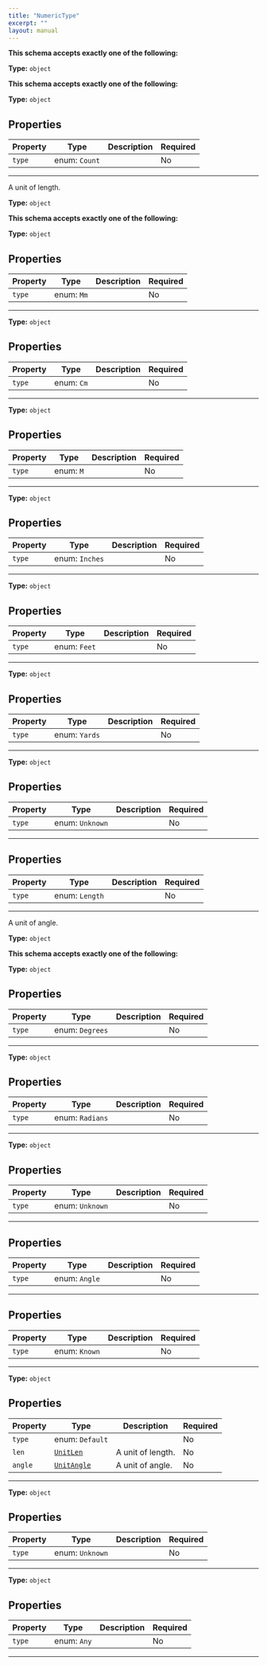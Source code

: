 ```yaml
---
title: "NumericType"
excerpt: ""
layout: manual
---
```







**This schema accepts exactly one of the following:**


**Type:** `object`



**This schema accepts exactly one of the following:**


**Type:** `object`





## Properties

| Property | Type | Description | Required |
|----------|------|-------------|----------|
| `type` |enum: `Count`|  | No |


----
A unit of length.

**Type:** `object`



**This schema accepts exactly one of the following:**


**Type:** `object`





## Properties

| Property | Type | Description | Required |
|----------|------|-------------|----------|
| `type` |enum: `Mm`|  | No |


----

**Type:** `object`





## Properties

| Property | Type | Description | Required |
|----------|------|-------------|----------|
| `type` |enum: `Cm`|  | No |


----

**Type:** `object`





## Properties

| Property | Type | Description | Required |
|----------|------|-------------|----------|
| `type` |enum: `M`|  | No |


----

**Type:** `object`





## Properties

| Property | Type | Description | Required |
|----------|------|-------------|----------|
| `type` |enum: `Inches`|  | No |


----

**Type:** `object`





## Properties

| Property | Type | Description | Required |
|----------|------|-------------|----------|
| `type` |enum: `Feet`|  | No |


----

**Type:** `object`





## Properties

| Property | Type | Description | Required |
|----------|------|-------------|----------|
| `type` |enum: `Yards`|  | No |


----

**Type:** `object`





## Properties

| Property | Type | Description | Required |
|----------|------|-------------|----------|
| `type` |enum: `Unknown`|  | No |


----


## Properties

| Property | Type | Description | Required |
|----------|------|-------------|----------|
| `type` |enum: `Length`|  | No |


----
A unit of angle.

**Type:** `object`



**This schema accepts exactly one of the following:**


**Type:** `object`





## Properties

| Property | Type | Description | Required |
|----------|------|-------------|----------|
| `type` |enum: `Degrees`|  | No |


----

**Type:** `object`





## Properties

| Property | Type | Description | Required |
|----------|------|-------------|----------|
| `type` |enum: `Radians`|  | No |


----

**Type:** `object`





## Properties

| Property | Type | Description | Required |
|----------|------|-------------|----------|
| `type` |enum: `Unknown`|  | No |


----


## Properties

| Property | Type | Description | Required |
|----------|------|-------------|----------|
| `type` |enum: `Angle`|  | No |


----


## Properties

| Property | Type | Description | Required |
|----------|------|-------------|----------|
| `type` |enum: `Known`|  | No |


----

**Type:** `object`





## Properties

| Property | Type | Description | Required |
|----------|------|-------------|----------|
| `type` |enum: `Default`|  | No |
| `len` |[`UnitLen`](/docs/kcl/types/UnitLen)| A unit of length. | No |
| `angle` |[`UnitAngle`](/docs/kcl/types/UnitAngle)| A unit of angle. | No |


----

**Type:** `object`





## Properties

| Property | Type | Description | Required |
|----------|------|-------------|----------|
| `type` |enum: `Unknown`|  | No |


----

**Type:** `object`





## Properties

| Property | Type | Description | Required |
|----------|------|-------------|----------|
| `type` |enum: `Any`|  | No |


----




